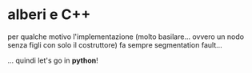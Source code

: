 # alberi e C++
per qualche motivo l'implementazione (molto basilare... ovvero un nodo senza figli con solo il costruttore) fa sempre segmentation fault...

... quindi let's go in **python**!
